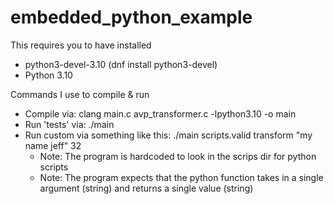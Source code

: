 # embedded_python_example

This requires you to have installed 
- python3-devel-3.10 (dnf install python3-devel)
- Python 3.10

Commands I use to compile & run
- Compile via: clang main.c avp_transformer.c -lpython3.10 -o main
- Run 'tests' via: ./main
- Run custom via something like this: ./main scripts.valid transform "my name jeff" 32
    - Note: The program is hardcoded to look in the scrips dir for python scripts
    - Note: The program expects that the python function takes in a single argument (string) and returns a single value (string)
